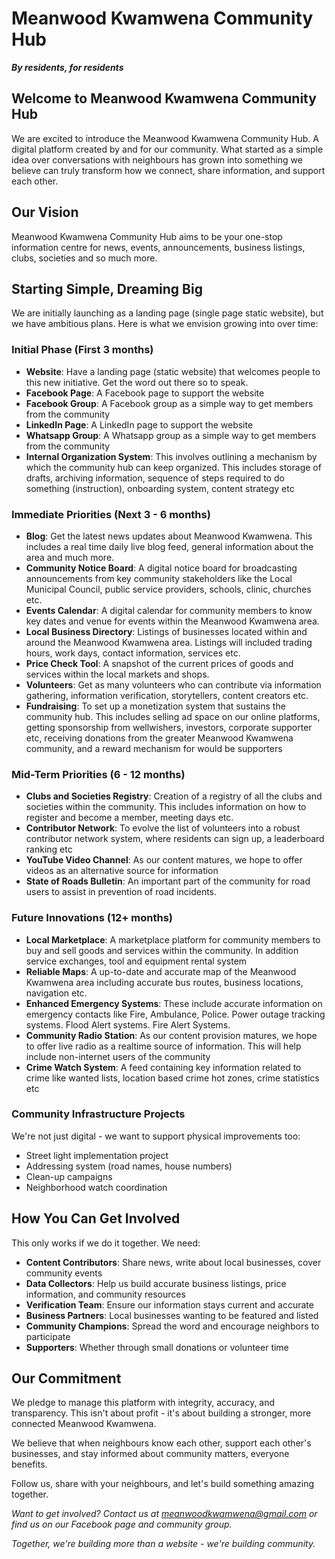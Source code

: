# Meanwood Kwamwena Community Hub

***By residents, for residents***

## Welcome to Meanwood Kwamwena Community Hub

We are excited to introduce the Meanwood Kwamwena Community Hub. A digital platform created by and for our community. What started as a simple idea over conversations with neighbours has grown into something we believe can truly transform how we connect, share information, and support each other.

## Our Vision

Meanwood Kwamwena Community Hub aims to be your one-stop information centre for news, events, announcements, business listings, clubs, societies and so much more.

## Starting Simple, Dreaming Big

We are initially launching as a landing page (single page static website), but we have ambitious plans. Here is what we envision growing into over time:

### Initial Phase (First 3 months)

- **Website**: Have a landing page (static website) that welcomes people to this new initiative. Get the word out there so to speak.
- **Facebook Page**: A Facebook page to support the website
- **Facebook Group**: A Facebook group as a simple way to get members from the community
- **LinkedIn Page**: A LinkedIn page to support the website
- **Whatsapp Group**: A Whatsapp group as a simple way to get members from the community
- **Internal Organization System**: This involves outlining a mechanism by which the community hub can keep organized. This includes storage of drafts, archiving information, sequence of steps required to do something (instruction), onboarding system, content strategy etc

### Immediate Priorities (Next 3 - 6 months)

- **Blog**: Get the latest news updates about Meanwood Kwamwena. This includes a real time daily live blog feed, general information about the area and much more.
- **Community Notice Board**: A digital notice board for broadcasting announcements from key community stakeholders like the Local Municipal Council, public service providers, schools, clinic, churches etc.
- **Events Calendar**: A digital calendar for community members to know key dates and venue for events within the Meanwood Kwamwena area.
- **Local Business Directory**: Listings of businesses located within and around the Meanwood Kwamwena area. Listings will included trading hours, work days, contact information, services etc.
- **Price Check Tool**: A snapshot of the current prices of goods and services within the local markets and shops.
- **Volunteers**: Get as many volunteers who can contribute via information gathering, information verification, storytellers, content creators etc.
- **Fundraising**: To set up a monetization system that sustains the community hub. This includes selling ad space on our online platforms, getting sponsorship from wellwishers, investors, corporate supporter etc, receiving donations from the greater Meanwood Kwamwena community, and a reward mechanism for would be supporters 

### Mid-Term Priorities (6 - 12 months)

- **Clubs and Societies Registry**: Creation of a registry of all the clubs and societies within the community. This includes information on how to register and become a member, meeting days etc.
- **Contributor Network**: To evolve the list of volunteers into a robust contributor network system, where residents can sign up, a leaderboard ranking etc
- **YouTube Video Channel**: As our content matures, we hope to offer videos as an alternative source for information
- **State of Roads Bulletin**: An important part of the community for road users to assist in prevention of road incidents.

### Future Innovations (12+ months)

- **Local Marketplace**: A marketplace platform for community members to buy and sell goods and services within the community. In addition service exchanges, tool and equipment rental system
- **Reliable Maps**: A up-to-date and accurate map of the Meanwood Kwamwena area including accurate bus routes, business locations, navigation etc.
- **Enhanced Emergency Systems**: These include accurate information on emergency contacts like Fire, Ambulance, Police. Power outage tracking systems. Flood Alert systems. Fire Alert Systems.
- **Community Radio Station**: As our content provision matures, we hope to offer live radio as a realtime source of information. This will help include non-internet users of the community
- **Crime Watch System**: A feed containing key information related to crime like wanted lists, location based crime hot zones, crime statistics etc

### Community Infrastructure Projects

We're not just digital - we want to support physical improvements too:

- Street light implementation project
- Addressing system (road names, house numbers)
- Clean-up campaigns
- Neighborhood watch coordination

## How You Can Get Involved

This only works if we do it together. We need:

- **Content Contributors**: Share news, write about local businesses, cover community events
- **Data Collectors**: Help us build accurate business listings, price information, and community resources
- **Verification Team**: Ensure our information stays current and accurate
- **Business Partners**: Local businesses wanting to be featured and listed
- **Community Champions**: Spread the word and encourage neighbors to participate
- **Supporters**: Whether through small donations or volunteer time

## Our Commitment

We pledge to manage this platform with integrity, accuracy, and transparency. This isn't about profit - it's about building a stronger, more connected Meanwood Kwamwena.

We believe that when neighbours know each other, support each other's businesses, and stay informed about community matters, everyone benefits.

Follow us, share with your neighbours, and let's build something amazing together.

*Want to get involved? Contact us at meanwoodkwamwena@gmail.com or find us on our Facebook page and community group.*

*Together, we're building more than a website - we're building community.*